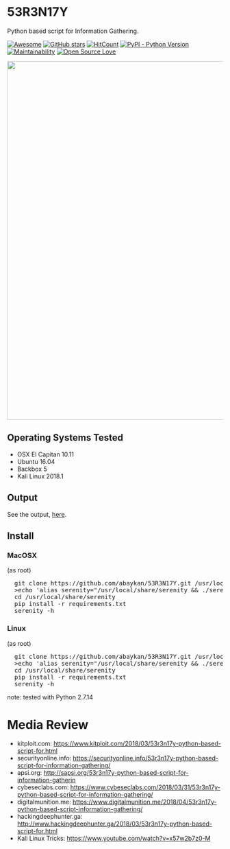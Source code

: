 # 53R3N17Y
Python based script for Information Gathering.

[![Awesome](https://awesome.re/badge.svg)](https://awesome.re)
[![GitHub stars](https://img.shields.io/github/stars/abaykan/53R3N17Y.svg)](https://github.com/abaykan/53R3N17Y/stargazers)
[![HitCount](http://hits.dwyl.io/abaykan/53R3N17Y.svg)](http://hits.dwyl.io/abaykan/53R3N17Y)
[![PyPI - Python Version](https://img.shields.io/pypi/pyversions/Django.svg?style=plastic)](https://github.com/abaykan/53R3N17Y/)
[![Maintainability](https://api.codeclimate.com/v1/badges/819193013f43f28ad73e/maintainability)](https://codeclimate.com/github/abaykan/53R3N17Y/maintainability)
[![Open Source Love](https://badges.frapsoft.com/os/v1/open-source.svg?v=103)](https://github.com/ellerbrock/open-source-badges/)

<a href="https://asciinema.org/a/172850"><img src="https://asciinema.org/a/172850.png" width="836"/></a>

## Operating Systems Tested
- OSX El Capitan 10.11
- Ubuntu 16.04
- Backbox 5
- Kali Linux 2018.1

## Output
See the output, <a href="https://gist.githubusercontent.com/abaykan/921fe6b643a2bbcbd32d6e14f1678e6d/raw/1b4aba81d775694c941e60a2503b4c1ce2d2fb20/53R3N17Y.txt">here</a>.

## Install
### MacOSX
(as root)
  <pre>
  git clone https://github.com/abaykan/53R3N17Y.git /usr/local/share/serenity
  >echo 'alias serenity="/usr/local/share/serenity && ./serenity"' > ~/.zshrc
  cd /usr/local/share/serenity
  pip install -r requirements.txt
  serenity -h</pre>

### Linux
(as root)
  <pre>
  git clone https://github.com/abaykan/53R3N17Y.git /usr/local/share/serenity
  >echo 'alias serenity="/usr/local/share/serenity && ./serenity"' > ~/.bashrc
  cd /usr/local/share/serenity
  pip install -r requirements.txt
  serenity -h</pre>
  
note: tested with Python 2.7.14

# Media Review
- kitploit.com: <a href="https://www.kitploit.com/2018/03/53r3n17y-python-based-script-for.html">https://www.kitploit.com/2018/03/53r3n17y-python-based-script-for.html</a><br>
- securityonline.info: <a href="https://securityonline.info/53r3n17y-python-based-script-for-information-gathering/">https://securityonline.info/53r3n17y-python-based-script-for-information-gathering/</a><br>
- apsi.org: <a href="http://sapsi.org/53r3n17y-python-based-script-for-information-gathering/">http://sapsi.org/53r3n17y-python-based-script-for-information-gatherin</a><br>
- cybeseclabs.com: <a href="https://www.cybeseclabs.com/2018/03/31/53r3n17y-python-based-script-for-information-gathering/">https://www.cybeseclabs.com/2018/03/31/53r3n17y-python-based-script-for-information-gathering/</a><br>
- digitalmunition.me: <a href="https://www.digitalmunition.me/2018/04/53r3n17y-python-based-script-information-gathering/">https://www.digitalmunition.me/2018/04/53r3n17y-python-based-script-information-gathering/</a><br>
- hackingdeephunter.ga: <a href="http://www.hackingdeephunter.ga/2018/03/53r3n17y-python-based-script-for.html">http://www.hackingdeephunter.ga/2018/03/53r3n17y-python-based-script-for.html</a><br>
- Kali Linux Tricks: <a href="https://www.youtube.com/watch?v=x57w2b7z0-M">https://www.youtube.com/watch?v=x57w2b7z0-M</a>
